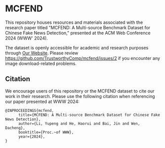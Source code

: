 # MCFEND
This repository houses resources and materials associated with the research paper titled "MCFEND: A Multi-source Benchmark Dataset for Chinese Fake News Detection," presented at the ACM Web Conference 2024 (WWW' 2024). 

The dataset is openly accessible for academic and research purposes through [Our Website](https://trustworthycomp.github.io/mcfend/). Please review https://github.com/TrustworthyComp/mcfend/issues/2 if you encounter any image download-related problems.


## Citation
We encourage users of this repository or the MCFEND dataset to cite our work in their research. Please use the following citation when referencing our paper presented at WWW 2024:

```
@INPROCEEDINGS{mcfend,
      title={MCFEND: A Multi-source Benchmark Dataset for Chinese Fake News Detection}, 
      author={Li, Yupeng and He, Haorui and Bai, Jin and Wen, Dacheng},
      booktitle={Proc.~of WWW}, 
      year={2024},
}
```

